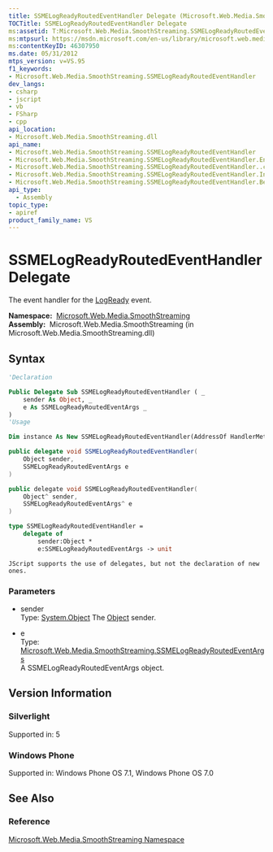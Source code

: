```yaml
---
title: SSMELogReadyRoutedEventHandler Delegate (Microsoft.Web.Media.SmoothStreaming)
TOCTitle: SSMELogReadyRoutedEventHandler Delegate
ms:assetid: T:Microsoft.Web.Media.SmoothStreaming.SSMELogReadyRoutedEventHandler
ms:mtpsurl: https://msdn.microsoft.com/en-us/library/microsoft.web.media.smoothstreaming.ssmelogreadyroutedeventhandler(v=VS.95)
ms:contentKeyID: 46307950
ms.date: 05/31/2012
mtps_version: v=VS.95
f1_keywords:
- Microsoft.Web.Media.SmoothStreaming.SSMELogReadyRoutedEventHandler
dev_langs:
- csharp
- jscript
- vb
- FSharp
- cpp
api_location:
- Microsoft.Web.Media.SmoothStreaming.dll
api_name:
- Microsoft.Web.Media.SmoothStreaming.SSMELogReadyRoutedEventHandler
- Microsoft.Web.Media.SmoothStreaming.SSMELogReadyRoutedEventHandler.EndInvoke
- Microsoft.Web.Media.SmoothStreaming.SSMELogReadyRoutedEventHandler..ctor
- Microsoft.Web.Media.SmoothStreaming.SSMELogReadyRoutedEventHandler.Invoke
- Microsoft.Web.Media.SmoothStreaming.SSMELogReadyRoutedEventHandler.BeginInvoke
api_type:
  - Assembly
topic_type:
- apiref
product_family_name: VS
---
```


# SSMELogReadyRoutedEventHandler Delegate

The event handler for the [LogReady](smoothstreamingmediaelement-logready-event-microsoft-web-media-smoothstreaming_1.md) event.

**Namespace:**  [Microsoft.Web.Media.SmoothStreaming](microsoft-web-media-smoothstreaming-namespace_1.md)  
**Assembly:**  Microsoft.Web.Media.SmoothStreaming (in Microsoft.Web.Media.SmoothStreaming.dll)

## Syntax

```vb
'Declaration

Public Delegate Sub SSMELogReadyRoutedEventHandler ( _
    sender As Object, _
    e As SSMELogReadyRoutedEventArgs _
)
'Usage

Dim instance As New SSMELogReadyRoutedEventHandler(AddressOf HandlerMethod)
```

```csharp
public delegate void SSMELogReadyRoutedEventHandler(
    Object sender,
    SSMELogReadyRoutedEventArgs e
)
```

```cpp
public delegate void SSMELogReadyRoutedEventHandler(
    Object^ sender, 
    SSMELogReadyRoutedEventArgs^ e
)
```

``` fsharp
type SSMELogReadyRoutedEventHandler = 
    delegate of 
        sender:Object * 
        e:SSMELogReadyRoutedEventArgs -> unit
```

```jscript
JScript supports the use of delegates, but not the declaration of new ones.
```

### Parameters

  - sender  
    Type: [System.Object](https://msdn.microsoft.com/library/e5kfa45b\(v=vs.95\))  
    The [Object](https://msdn.microsoft.com/library/e5kfa45b\(v=vs.95\)) sender.

<!-- end list -->

  - e  
    Type: [Microsoft.Web.Media.SmoothStreaming.SSMELogReadyRoutedEventArgs](ssmelogreadyroutedeventargs-class-microsoft-web-media-smoothstreaming_1.md)  
    A SSMELogReadyRoutedEventArgs object.

## Version Information

### Silverlight

Supported in: 5  

### Windows Phone

Supported in: Windows Phone OS 7.1, Windows Phone OS 7.0  

## See Also

### Reference

[Microsoft.Web.Media.SmoothStreaming Namespace](microsoft-web-media-smoothstreaming-namespace_1.md)

